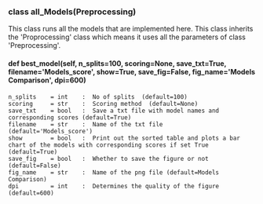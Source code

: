 
### class all_Models(Preprocessing)

This class runs all the models that are implemented here. This class inherits the 'Proprocessing' class which means it uses all the parameters of class 'Preprocessing'.

#### def best_model(self, n_splits=100, scoring=None, save_txt=True, filename='Models_score', show=True, save_fig=False, fig_name='Models Comparison', dpi=600)

````
n_splits    = int    : 	No of splits  (default=100)		 
scoring     = str    : 	Scoring method  (default=None)
save_txt    = bool   :	Save a txt file with model names and corresponding scores (default=True)
filename    = str    : 	Name of the txt file   (default='Models_score')
show        = bool   : 	Print out the sorted table and plots a bar chart of the models with corresponding scores if set True (default=True)
save_fig    = bool   : 	Whether to save the figure or not (default=False)
fig_name    = str    : 	Name of the png file (default=Models Comparison)
dpi         = int    : 	Determines the quality of the figure (default=600)
````
